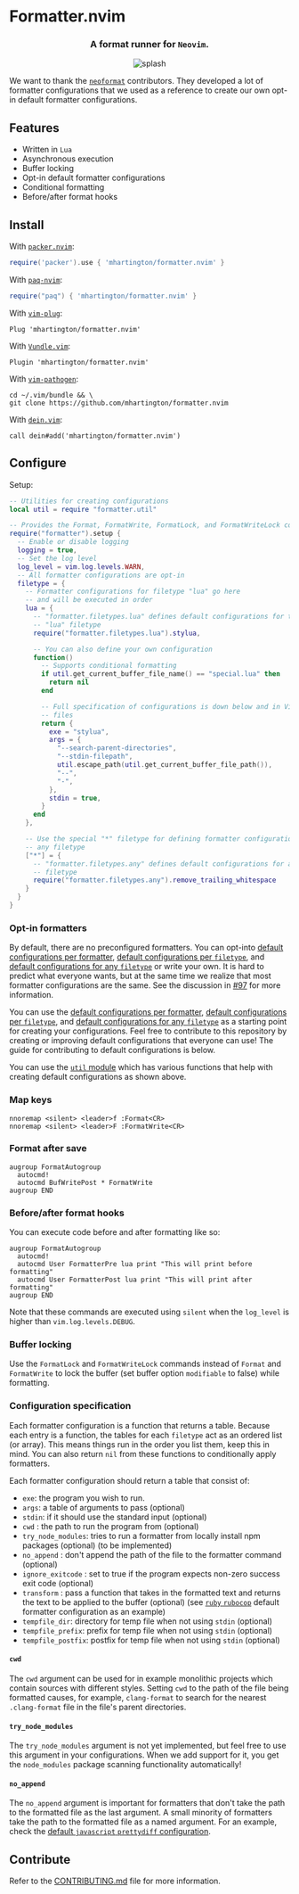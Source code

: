 # Formatter.nvim

<div align="center">
  <h3>A format runner for <code>Neovim</code>.</h3>
  <img src="asset/splash.gif" alt="splash" />
</div>

We want to thank the [`neoformat`](https://github.com/sbdchd/neoformat)
contributors. They developed a lot of formatter configurations that we used as
a reference to create our own opt-in default formatter configurations.

## Features

- Written in `Lua`
- Asynchronous execution
- Buffer locking
- Opt-in default formatter configurations
- Conditional formatting
- Before/after format hooks

## Install

With [`packer.nvim`](https://github.com/wbthomason/packer.nvim):
```lua
require('packer').use { 'mhartington/formatter.nvim' }
```

With [`paq-nvim`](https://github.com/savq/paq-nvim):
```lua
require("paq") { 'mhartington/formatter.nvim' }
```

With [`vim-plug`](https://github.com/junegunn/vim-plug):
```vim
Plug 'mhartington/formatter.nvim'
```

With [`Vundle.vim`](https://github.com/VundleVim/Vundle.vim):
```vim
Plugin 'mhartington/formatter.nvim'
```

With [`vim-pathogen`](https://github.com/tpope/vim-pathogen):
```shell
cd ~/.vim/bundle && \
git clone https://github.com/mhartington/formatter.nvim
```

With [`dein.vim`](https://github.com/Shougo/dein.vim):
```vim
call dein#add('mhartington/formatter.nvim')
```

## Configure

Setup:

```lua
-- Utilities for creating configurations
local util = require "formatter.util"

-- Provides the Format, FormatWrite, FormatLock, and FormatWriteLock commands
require("formatter").setup {
  -- Enable or disable logging
  logging = true,
  -- Set the log level
  log_level = vim.log.levels.WARN,
  -- All formatter configurations are opt-in
  filetype = {
    -- Formatter configurations for filetype "lua" go here
    -- and will be executed in order
    lua = {
      -- "formatter.filetypes.lua" defines default configurations for the
      -- "lua" filetype
      require("formatter.filetypes.lua").stylua,

      -- You can also define your own configuration
      function()
        -- Supports conditional formatting
        if util.get_current_buffer_file_name() == "special.lua" then
          return nil
        end

        -- Full specification of configurations is down below and in Vim help
        -- files
        return {
          exe = "stylua",
          args = {
            "--search-parent-directories",
            "--stdin-filepath",
            util.escape_path(util.get_current_buffer_file_path()),
            "--",
            "-",
          },
          stdin = true,
        }
      end
    },

    -- Use the special "*" filetype for defining formatter configurations on
    -- any filetype
    ["*"] = {
      -- "formatter.filetypes.any" defines default configurations for any
      -- filetype
      require("formatter.filetypes.any").remove_trailing_whitespace
    }
  }
}
```

### Opt-in formatters

By default, there are no preconfigured formatters. You can opt-into
[default configurations per formatter](lua/formatter/defaults),
[default configurations per `filetype`](lua/formatter/filetypes), and
[default configurations for any `filetype`](lua/formatter/filetypes/any.lua)
or write your own. It is hard to predict what everyone wants, but
at the same time we realize that most formatter configurations are the same.
See the discussion in
[#97](https://github.com/mhartington/formatter.nvim/issues/97) for more
information.

You can use the
[default configurations per formatter](lua/formatter/defaults),
[default configurations per `filetype`](lua/formatter/filetypes), and
[default configurations for any `filetype`](lua/formatter/filetypes/any.lua)
as a starting point for creating your configurations.
Feel free to contribute to this repository by creating or improving default
configurations that everyone can use! The guide for contributing to default
configurations is below.

You can use the [`util` module](lua/formatter/util) which has various
functions that help with creating default configurations as shown above.

### Map keys

```vim
nnoremap <silent> <leader>f :Format<CR>
nnoremap <silent> <leader>F :FormatWrite<CR>
```

### Format after save

```vim
augroup FormatAutogroup
  autocmd!
  autocmd BufWritePost * FormatWrite
augroup END
```

### Before/after format hooks

You can execute code before and after formatting like so:
```vim
augroup FormatAutogroup
  autocmd!
  autocmd User FormatterPre lua print "This will print before formatting"
  autocmd User FormatterPost lua print "This will print after formatting"
augroup END
```

Note that these commands are executed using `silent` when the `log_level`
is higher than `vim.log.levels.DEBUG`.

### Buffer locking

Use the `FormatLock` and `FormatWriteLock` commands instead of `Format` and
`FormatWrite` to lock the buffer (set buffer option `modifiable` to false)
while formatting.

### Configuration specification

Each formatter configuration is a function that returns a table. Because
each entry is a function, the tables for each `filetype` act as an ordered list
(or array). This means things run in the order you list them, keep this
in mind. You can also return `nil` from these functions to conditionally apply
formatters.

Each formatter configuration should return a table that consist of:

- `exe`: the program you wish to run.
- `args`: a table of arguments to pass (optional)
- `stdin`: if it should use the standard input (optional)
- `cwd` : the path to run the program from (optional)
- `try_node_modules`: tries to run a formatter from locally install npm
  packages (optional) (to be implemented)
- `no_append` : don't append the path of the file to the formatter command
  (optional)
- `ignore_exitcode` : set to true if the program expects non-zero success exit
  code (optional)
- `transform` : pass a function that takes in the formatted text and returns
  the text to be applied to the buffer (optional) (see
  [`ruby` `rubocop`](lua/formatter/filetypes/ruby) default formatter
  configuration as an example)
- `tempfile_dir`: directory for temp file when not using `stdin` (optional)
- `tempfile_prefix`: prefix for temp file when not using `stdin` (optional)
- `tempfile_postfix`: postfix for temp file when not using `stdin` (optional)

#### `cwd`

The `cwd` argument can be used for in example monolithic projects which contain
sources with different styles. Setting `cwd` to the path of the file being
formatted causes, for example, `clang-format` to search for the nearest
`.clang-format` file in the file's parent directories.

#### `try_node_modules`

The `try_node_modules` argument is not yet implemented, but feel free to use
this argument in your configurations. When we add support for it, you get
the `node_modules` package scanning functionality automatically!

#### `no_append`

The `no_append` argument is important for formatters that don't take the path
to the formatted file as the last argument. A small minority of formatters take
the path to the formatted file as a named argument. For an example, check the
[default `javascript` `prettydiff` configuration](lua/formatter/filetypes/javascript.lua).

## Contribute

Refer to the [CONTRIBUTING.md](CONTRIBUTING.md) file for more information.
